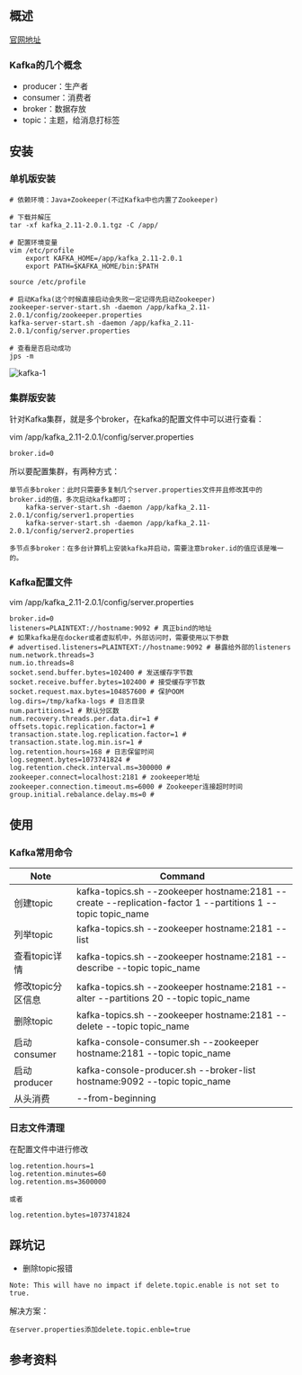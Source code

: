 ## 概述
[官网地址](http://kafka.apache.org/)
### Kafka的几个概念
* producer：生产者
* consumer：消费者
* broker：数据存放
* topic：主题，给消息打标签

## 安装
### 单机版安装
```
# 依赖环境：Java+Zookeeper(不过Kafka中也内置了Zookeeper)

# 下载并解压
tar -xf kafka_2.11-2.0.1.tgz -C /app/

# 配置环境变量
vim /etc/profile
	export KAFKA_HOME=/app/kafka_2.11-2.0.1
	export PATH=$KAFKA_HOME/bin:$PATH

source /etc/profile

# 启动Kafka(这个时候直接启动会失败一定记得先启动Zookeeper)
zookeeper-server-start.sh -daemon /app/kafka_2.11-2.0.1/config/zookeeper.properties
kafka-server-start.sh -daemon /app/kafka_2.11-2.0.1/config/server.properties

# 查看是否启动成功
jps -m
```

![kafka-1](https://github.com/bloodzer0/Enterprise_Security_Build--Open_Source/blob/master/Infrastructure%20Security/Log%20Analysis/img/kafka-1.png)

### 集群版安装
针对Kafka集群，就是多个broker，在kafka的配置文件中可以进行查看：

vim /app/kafka_2.11-2.0.1/config/server.properties 

```
broker.id=0
```

所以要配置集群，有两种方式：

```
单节点多broker：此时只需要多复制几个server.properties文件并且修改其中的broker.id的值，多次启动kafka即可；
	kafka-server-start.sh -daemon /app/kafka_2.11-2.0.1/config/server1.properties
	kafka-server-start.sh -daemon /app/kafka_2.11-2.0.1/config/server2.properties

多节点多broker：在多台计算机上安装kafka并启动，需要注意broker.id的值应该是唯一的。
```

### Kafka配置文件
vim /app/kafka_2.11-2.0.1/config/server.properties

```
broker.id=0
listeners=PLAINTEXT://hostname:9092 # 真正bind的地址
# 如果kafka是在docker或者虚拟机中，外部访问时，需要使用以下参数
# advertised.listeners=PLAINTEXT://hostname:9092 # 暴露给外部的listeners
num.network.threads=3
num.io.threads=8
socket.send.buffer.bytes=102400 # 发送缓存字节数
socket.receive.buffer.bytes=102400 # 接受缓存字节数
socket.request.max.bytes=104857600 # 保护OOM
log.dirs=/tmp/kafka-logs # 日志目录
num.partitions=1 # 默认分区数
num.recovery.threads.per.data.dir=1 # 
offsets.topic.replication.factor=1 # 
transaction.state.log.replication.factor=1 #
transaction.state.log.min.isr=1 #
log.retention.hours=168 # 日志保留时间
log.segment.bytes=1073741824 # 
log.retention.check.interval.ms=300000 # 
zookeeper.connect=localhost:2181 # zookeeper地址
zookeeper.connection.timeout.ms=6000 # Zookeeper连接超时时间
group.initial.rebalance.delay.ms=0 # 
```

## 使用
### Kafka常用命令
Note				| Command
---					| ---
创建topic			| kafka-topics.sh --zookeeper hostname:2181 --create --replication-factor 1 --partitions 1 --topic topic_name
列举topic			| kafka-topics.sh --zookeeper hostname:2181 --list
查看topic详情		| kafka-topics.sh --zookeeper hostname:2181 --describe --topic topic_name
修改topic分区信息	| kafka-topics.sh --zookeeper hostname:2181 --alter --partitions 20 --topic topic_name
删除topic			| kafka-topics.sh --zookeeper hostname:2181 --delete --topic topic_name
启动consumer		| kafka-console-consumer.sh --zookeeper hostname:2181 --topic topic_name
启动producer		| kafka-console-producer.sh --broker-list hostname:9092 --topic topic_name
从头消费			| --from-beginning

### 日志文件清理
在配置文件中进行修改

```
log.retention.hours=1
log.retention.minutes=60
log.retention.ms=3600000

或者

log.retention.bytes=1073741824
```

## 踩坑记
* 删除topic报错

```
Note: This will have no impact if delete.topic.enable is not set to true.
```

解决方案：

```
在server.properties添加delete.topic.enble=true
```

## 参考资料
